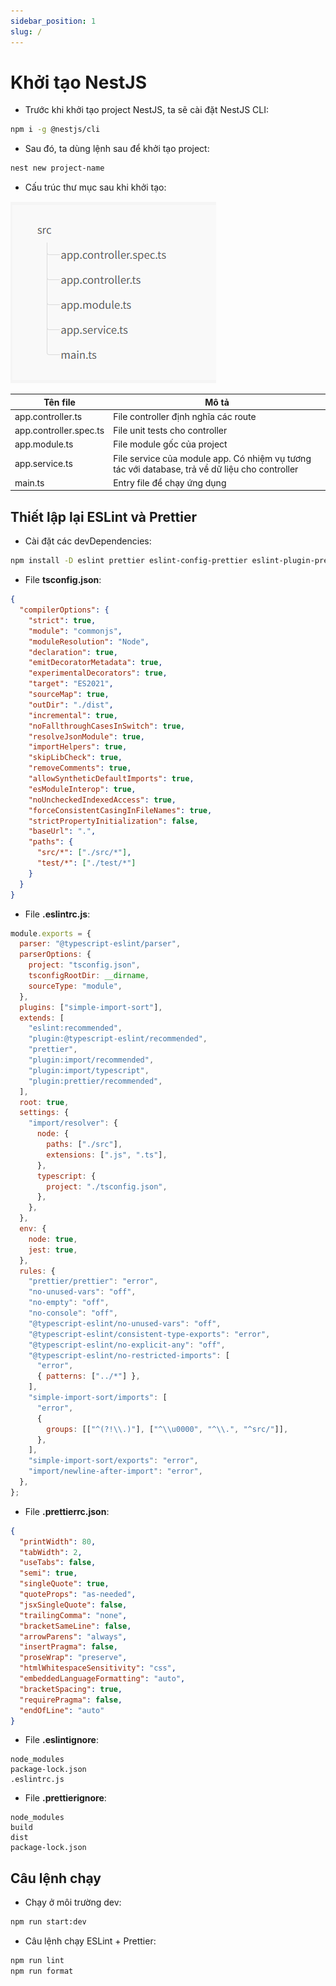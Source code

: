 ```yaml
---
sidebar_position: 1
slug: /
---
```


# Khởi tạo NestJS

- Trước khi khởi tạo project NestJS, ta sẽ cài đặt NestJS CLI:

```bash
npm i -g @nestjs/cli
```

- Sau đó, ta dùng lệnh sau để khởi tạo project:

```bash
nest new project-name
```

- Cấu trúc thư mục sau khi khởi tạo:

![1717767386566](image/nestjs-init/1717767386566.png)

| Tên file               | Mô tả                                                                                          |
| ---------------------- | ---------------------------------------------------------------------------------------------- |
| app.controller.ts      | File controller định nghĩa các route                                                           |
| app.controller.spec.ts | File unit tests cho controller                                                                 |
| app.module.ts          | File module gốc của project                                                                    |
| app.service.ts         | File service của module app. Có nhiệm vụ tương tác với database, trả về dữ liệu cho controller |
| main.ts                | Entry file để chạy ứng dụng                                                                    |

## Thiết lập lại ESLint và Prettier

- Cài đặt các devDependencies:

```bash
npm install -D eslint prettier eslint-config-prettier eslint-plugin-prettier @typescript-eslint/parser @typescript-eslint/eslint-plugin eslint-plugin-import eslint-import-resolver-typescript eslint-plugin-simple-import-sort
```

- File **tsconfig.json**:

```json
{
  "compilerOptions": {
    "strict": true,
    "module": "commonjs",
    "moduleResolution": "Node",
    "declaration": true,
    "emitDecoratorMetadata": true,
    "experimentalDecorators": true,
    "target": "ES2021",
    "sourceMap": true,
    "outDir": "./dist",
    "incremental": true,
    "noFallthroughCasesInSwitch": true,
    "resolveJsonModule": true,
    "importHelpers": true,
    "skipLibCheck": true,
    "removeComments": true,
    "allowSyntheticDefaultImports": true,
    "esModuleInterop": true,
    "noUncheckedIndexedAccess": true,
    "forceConsistentCasingInFileNames": true,
    "strictPropertyInitialization": false,
    "baseUrl": ".",
    "paths": {
      "src/*": ["./src/*"],
      "test/*": ["./test/*"]
    }
  }
}
```

- File **.eslintrc.js**:

```js
module.exports = {
  parser: "@typescript-eslint/parser",
  parserOptions: {
    project: "tsconfig.json",
    tsconfigRootDir: __dirname,
    sourceType: "module",
  },
  plugins: ["simple-import-sort"],
  extends: [
    "eslint:recommended",
    "plugin:@typescript-eslint/recommended",
    "prettier",
    "plugin:import/recommended",
    "plugin:import/typescript",
    "plugin:prettier/recommended",
  ],
  root: true,
  settings: {
    "import/resolver": {
      node: {
        paths: ["./src"],
        extensions: [".js", ".ts"],
      },
      typescript: {
        project: "./tsconfig.json",
      },
    },
  },
  env: {
    node: true,
    jest: true,
  },
  rules: {
    "prettier/prettier": "error",
    "no-unused-vars": "off",
    "no-empty": "off",
    "no-console": "off",
    "@typescript-eslint/no-unused-vars": "off",
    "@typescript-eslint/consistent-type-exports": "error",
    "@typescript-eslint/no-explicit-any": "off",
    "@typescript-eslint/no-restricted-imports": [
      "error",
      { patterns: ["../*"] },
    ],
    "simple-import-sort/imports": [
      "error",
      {
        groups: [["^(?!\\.)"], ["^\\u0000", "^\\.", "^src/"]],
      },
    ],
    "simple-import-sort/exports": "error",
    "import/newline-after-import": "error",
  },
};
```

- File **.prettierrc.json**:

```json
{
  "printWidth": 80,
  "tabWidth": 2,
  "useTabs": false,
  "semi": true,
  "singleQuote": true,
  "quoteProps": "as-needed",
  "jsxSingleQuote": false,
  "trailingComma": "none",
  "bracketSameLine": false,
  "arrowParens": "always",
  "insertPragma": false,
  "proseWrap": "preserve",
  "htmlWhitespaceSensitivity": "css",
  "embeddedLanguageFormatting": "auto",
  "bracketSpacing": true,
  "requirePragma": false,
  "endOfLine": "auto"
}
```

- File **.eslintignore**:

```plaintext
node_modules
package-lock.json
.eslintrc.js
```

- File **.prettierignore**:

```plaintext
node_modules
build
dist
package-lock.json
```

## Câu lệnh chạy

- Chạy ở môi trường dev:

```bash
npm run start:dev
```

- Câu lệnh chạy ESLint + Prettier:

```bash
npm run lint
npm run format
```

